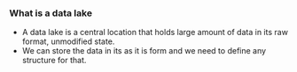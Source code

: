 ### What is a data lake

- A data lake is a central location that holds large amount of data in its raw format, unmodified state.
- We can store the data in its as it is form and we need to define any structure for that.

